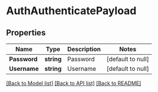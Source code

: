 # AuthAuthenticatePayload

## Properties
Name | Type | Description | Notes
------------ | ------------- | ------------- | -------------
**Password** | **string** | Password | [default to null]
**Username** | **string** | Username | [default to null]

[[Back to Model list]](../README.md#documentation-for-models) [[Back to API list]](../README.md#documentation-for-api-endpoints) [[Back to README]](../README.md)


